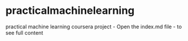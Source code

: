 # practicalmachinelearning
practical machine learning coursera project - Open the index.md file - to see full content
